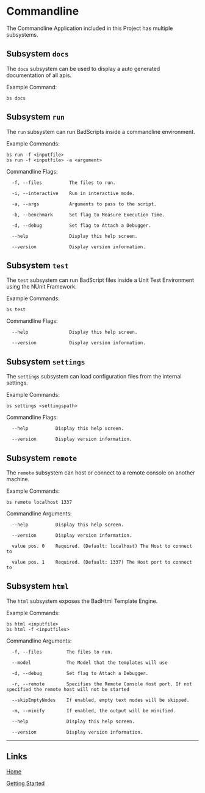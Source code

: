 # Commandline

The Commandline Application included in this Project has multiple subsystems.

## Subsystem `docs`

The `docs` subsystem can be used to display a auto generated documentation of all apis.

Example Command:
```
bs docs
```

## Subsystem `run`

The `run` subsystem can run BadScripts inside a commandline environment.

Example Commands:
```
bs run -f <inputfile>
bs run -f <inputfile> -a <argument>
```

Commandline Flags:
```
  -f, --files          The files to run.

  -i, --interactive    Run in interactive mode.

  -a, --args           Arguments to pass to the script.

  -b, --benchmark      Set flag to Measure Execution Time.

  -d, --debug          Set flag to Attach a Debugger.

  --help               Display this help screen.

  --version            Display version information.
```

## Subsystem `test`

The `test` subsystem can run BadScript files inside a Unit Test Environment using the NUnit Framework.

Example Commands:
```
bs test
```

Commandline Flags:
```
  --help               Display this help screen.

  --version            Display version information.
```


## Subsystem `settings`

The `settings` subsystem can load configuration files from the internal settings.

Example Commands:
```
bs settings <settingspath>
```

Commandline Flags:
```
  --help          Display this help screen.

  --version       Display version information.
```

## Subsystem `remote`

The `remote` subsystem can host or connect to a remote console on another machine.

Example Commands:
```
bs remote localhost 1337
```

Commandline Arguments:
```
  --help          Display this help screen.

  --version       Display version information.

  value pos. 0    Required. (Default: localhost) The Host to connect to

  value pos. 1    Required. (Default: 1337) The Host port to connect to
```

## Subsystem `html`

The `html` subsystem exposes the BadHtml Template Engine.

Example Commands:
```
bs html <inputfile>
bs html -f <inputfiles>
```

Commandline Arguments:
```
  -f, --files         The files to run.

  --model             The Model that the templates will use

  -d, --debug         Set flag to Attach a Debugger.

  -r, --remote        Specifies the Remote Console Host port. If not specified the remote host will not be started

  --skipEmptyNodes    If enabled, empty text nodes will be skipped.

  -m, --minify        If enabled, the output will be minified.

  --help              Display this help screen.

  --version           Display version information.
```


___

## Links

[Home](../Readme.md)

[Getting Started](../GettingStarted.md)